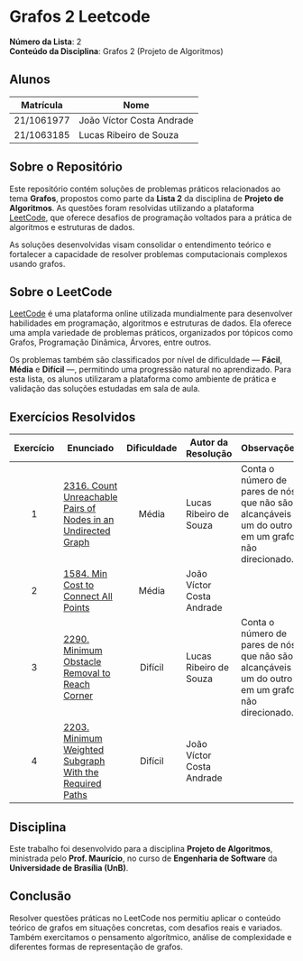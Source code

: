 # Grafos 2 Leetcode

**Número da Lista**: 2  
**Conteúdo da Disciplina**: Grafos 2 (Projeto de Algoritmos)

## Alunos

| Matrícula   | Nome                          |
|-------------|-------------------------------|
| 21/1061977  | João Víctor Costa Andrade     |
| 21/1063185  | Lucas Ribeiro de Souza        |

## Sobre o Repositório

Este repositório contém soluções de problemas práticos relacionados ao tema **Grafos**, propostos como parte da **Lista 2** da disciplina de **Projeto de Algoritmos**. As questões foram resolvidas utilizando a plataforma [LeetCode](https://leetcode.com/), que oferece desafios de programação voltados para a prática de algoritmos e estruturas de dados.

As soluções desenvolvidas visam consolidar o entendimento teórico e fortalecer a capacidade de resolver problemas computacionais complexos usando grafos.

## Sobre o LeetCode

[LeetCode](https://leetcode.com) é uma plataforma online utilizada mundialmente para desenvolver habilidades em programação, algoritmos e estruturas de dados. Ela oferece uma ampla variedade de problemas práticos, organizados por tópicos como Grafos, Programação Dinâmica, Árvores, entre outros.

Os problemas também são classificados por nível de dificuldade — **Fácil**, **Média** e **Difícil** —, permitindo uma progressão natural no aprendizado. Para esta lista, os alunos utilizaram a plataforma como ambiente de prática e validação das soluções estudadas em sala de aula.

## Exercícios Resolvidos

| Exercício | Enunciado | Dificuldade | Autor da Resolução | Observações |
| :--: | -- | :--: | -- | -- |
| 1 | [2316. Count Unreachable Pairs of Nodes in an Undirected Graph](https://github.com/projeto-de-algoritmos-2025/Grafos2_CL_Leetcode/tree/main/Exerc%C3%ADcio%201) | Média | Lucas Ribeiro de Souza | Conta o número de pares de nós que não são alcançáveis um do outro em um grafo não direcionado. |
| 2 | [1584. Min Cost to Connect All Points](https://github.com/projeto-de-algoritmos-2025/Grafos2_CL_Leetcode/tree/main/Exerc%C3%ADcio%202) | Média | João Víctor Costa Andrade |  |
| 3 | [2290. Minimum Obstacle Removal to Reach Corner](https://github.com/projeto-de-algoritmos-2025/Grafos2_CL_Leetcode/tree/main/Exerc%C3%ADcio%203) | Difícil | Lucas Ribeiro de Souza |     Conta o número de pares de nós que não são alcançáveis um do outro em um grafo não direcionado. |
| 4 | [2203. Minimum Weighted Subgraph With the Required Paths](https://github.com/projeto-de-algoritmos-2025/Grafos2_CL_Leetcode/tree/main/Exerc%C3%ADcio%204) | Difícil | João Víctor Costa Andrade |  |

## Disciplina

Este trabalho foi desenvolvido para a disciplina **Projeto de Algoritmos**, ministrada pelo **Prof. Maurício**, no curso de **Engenharia de Software** da **Universidade de Brasília (UnB)**.

## Conclusão

Resolver questões práticas no LeetCode nos permitiu aplicar o conteúdo teórico de grafos em situações concretas, com desafios reais e variados. Também exercitamos o pensamento algorítmico, análise de complexidade e diferentes formas de representação de grafos.

